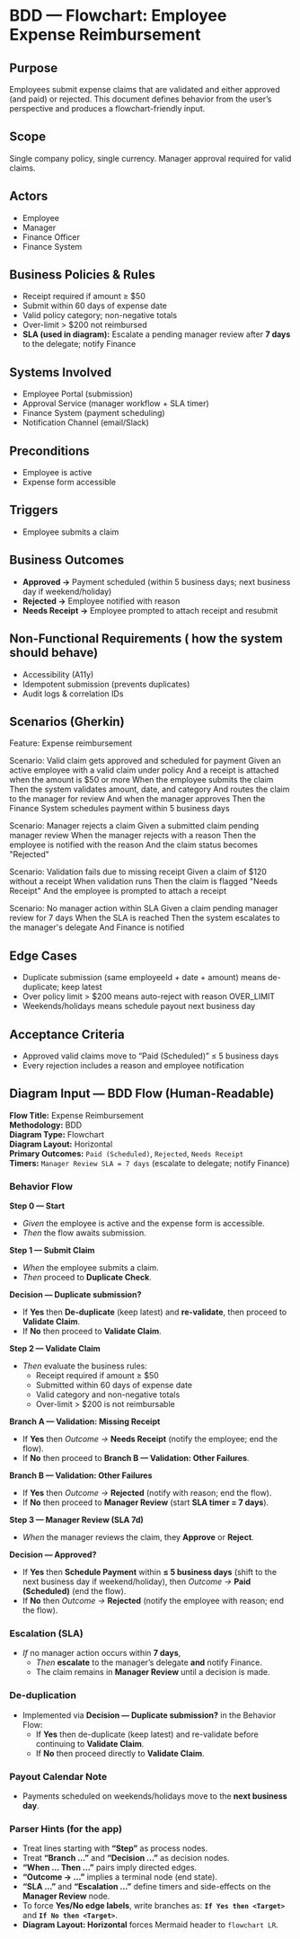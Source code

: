 # BDD — Flowchart: Employee Expense Reimbursement

## Purpose
Employees submit expense claims that are validated and either approved (and paid) or rejected. This document defines behavior from the user’s perspective and produces a flowchart-friendly input.

## Scope
Single company policy, single currency. Manager approval required for valid claims.

## Actors
- Employee
- Manager
- Finance Officer
- Finance System

## Business Policies & Rules
- Receipt required if amount ≥ $50
- Submit within 60 days of expense date
- Valid policy category; non-negative totals
- Over-limit > $200 not reimbursed
- **SLA (used in diagram):** Escalate a pending manager review after **7 days** to the delegate; notify Finance

## Systems Involved
- Employee Portal (submission)
- Approval Service (manager workflow + SLA timer)
- Finance System (payment scheduling)
- Notification Channel (email/Slack)

## Preconditions
- Employee is active
- Expense form accessible

## Triggers
- Employee submits a claim

## Business Outcomes
- **Approved →** Payment scheduled (within 5 business days; next business day if weekend/holiday)
- **Rejected →** Employee notified with reason
- **Needs Receipt →** Employee prompted to attach receipt and resubmit

## Non-Functional Requirements ( how the system should behave)
- Accessibility (A11y)
- Idempotent submission (prevents duplicates)
- Audit logs & correlation IDs

## Scenarios (Gherkin)

Feature: Expense reimbursement

Scenario: Valid claim gets approved and scheduled for payment
  Given an active employee with a valid claim under policy
  And a receipt is attached when the amount is $50 or more
  When the employee submits the claim
  Then the system validates amount, date, and category
  And routes the claim to the manager for review
  And when the manager approves
  Then the Finance System schedules payment within 5 business days

Scenario: Manager rejects a claim
  Given a submitted claim pending manager review
  When the manager rejects with a reason
  Then the employee is notified with the reason
  And the claim status becomes "Rejected"

Scenario: Validation fails due to missing receipt
  Given a claim of $120 without a receipt
  When validation runs
  Then the claim is flagged "Needs Receipt"
  And the employee is prompted to attach a receipt

Scenario: No manager action within SLA
  Given a claim pending manager review for 7 days
  When the SLA is reached
  Then the system escalates to the manager's delegate
  And Finance is notified

## Edge Cases
- Duplicate submission (same employeeId + date + amount) means de-duplicate; keep latest
- Over policy limit > $200 means auto-reject with reason OVER_LIMIT
- Weekends/holidays means schedule payout next business day

## Acceptance Criteria
- Approved valid claims move to “Paid (Scheduled)” ≤ 5 business days
- Every rejection includes a reason and employee notification

## Diagram Input — BDD Flow (Human-Readable)

**Flow Title:** Expense Reimbursement  
**Methodology:** BDD  
**Diagram Type:** Flowchart  
**Diagram Layout:** Horizontal  
**Primary Outcomes:** `Paid (Scheduled)`, `Rejected`, `Needs Receipt`  
**Timers:** `Manager Review SLA = 7 days` (escalate to delegate; notify Finance)

### Behavior Flow
**Step 0 — Start**  
- *Given* the employee is active and the expense form is accessible.  
- *Then* the flow awaits submission.

**Step 1 — Submit Claim**  
- *When* the employee submits a claim.  
- *Then* proceed to **Duplicate Check**.

**Decision — Duplicate submission?**  
- If **Yes** then **De-duplicate** (keep latest) and **re-validate**, then proceed to **Validate Claim**.  
- If **No** then proceed to **Validate Claim**.

**Step 2 — Validate Claim**  
- *Then* evaluate the business rules:  
  - Receipt required if amount ≥ $50  
  - Submitted within 60 days of expense date  
  - Valid category and non-negative totals  
  - Over-limit > $200 is not reimbursable

**Branch A — Validation: Missing Receipt**  
- If **Yes** then *Outcome →* **Needs Receipt** (notify the employee; end the flow).  
- If **No** then proceed to **Branch B — Validation: Other Failures**.

**Branch B — Validation: Other Failures**  
- If **Yes** then *Outcome →* **Rejected** (notify with reason; end the flow).  
- If **No** then proceed to **Manager Review** (start **SLA timer = 7 days**).

**Step 3 — Manager Review (SLA 7d)**  
- *When* the manager reviews the claim, they **Approve** or **Reject**.

**Decision — Approved?**  
- If **Yes** then **Schedule Payment** within **≤ 5 business days** (shift to the next business day if weekend/holiday), then *Outcome →* **Paid (Scheduled)** (end the flow).  
- If **No** then *Outcome →* **Rejected** (notify the employee with reason; end the flow).

### Escalation (SLA)
- *If* no manager action occurs within **7 days**,  
  - *Then* **escalate** to the manager’s delegate **and** notify Finance.  
  - The claim remains in **Manager Review** until a decision is made.

### De-duplication
- Implemented via **Decision — Duplicate submission?** in the Behavior Flow:  
  - If **Yes** then de-duplicate (keep latest) and re-validate before continuing to **Validate Claim**.  
  - If **No** then proceed directly to **Validate Claim**.

### Payout Calendar Note
- Payments scheduled on weekends/holidays move to the **next business day**.

### Parser Hints (for the app)
- Treat lines starting with **“Step”** as process nodes.  
- Treat **“Branch …”** and **“Decision …”** as decision nodes.  
- **“When … Then …”** pairs imply directed edges.  
- **“Outcome → …”** implies a terminal node (end state).  
- **“SLA …”** and **“Escalation …”** define timers and side-effects on the **Manager Review** node.  
- To force **Yes/No edge labels**, write branches as: **`If Yes then <Target>`** and **`If No then <Target>`**.  
- **Diagram Layout: Horizontal** forces Mermaid header to `flowchart LR`.

